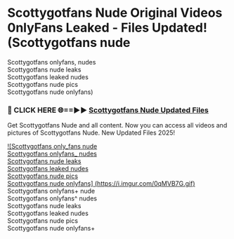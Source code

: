 # Scottygotfans Nude Original Videos 0nlyFans Leaked - Files Updated! (Scottygotfans nude<br>

Scottygotfans onlyfans, nudes<br>
Scottygotfans nude leaks<br>
Scottygotfans leaked nudes<br>
Scottygotfans nude pics<br>
Scottygotfans nude onlyfans)

<h3>🔴 CLICK HERE 🌐==►► <a href="https://tinyurl.com/leaks-videos" rel="nofollow">Scottygotfans Nude Updated Files</a></h3>

Get Scottygotfans Nude and all content. Now you can access all videos and pictures of Scottygotfans Nude. New Updated Files 2025!

[![Scottygotfans only_fans nude<br>
Scottygotfans onlyfans_ nudes<br>
Scottygotfans nude leaks<br>
Scottygotfans leaked nudes<br>
Scottygotfans nude pics<br>
Scottygotfans nude onlyfans]
(https://i.imgur.com/0qMVB7G.gif)](https://tinyurl.com/leaks-videos)
Scottygotfans onlyfans+ nude<br>
Scottygotfans onlyfans^ nudes<br>
Scottygotfans nude leaks<br>
Scottygotfans leaked nudes<br>
Scottygotfans nude pics<br>
Scottygotfans nude onlyfans+